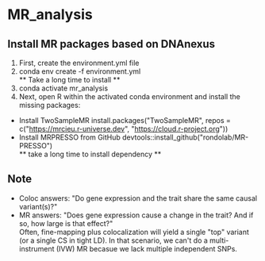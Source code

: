 # MR_analysis
## Install MR packages based on DNAnexus
1. First, create the environment.yml file <br>
2. conda env create -f environment.yml <br> ** Take a long time to install **
3. conda activate mr_analysis <br>
4. Next, open R within the activated conda environment and install the missing packages: <br>
- Install TwoSampleMR
install.packages("TwoSampleMR", repos = c("https://mrcieu.r-universe.dev", "https://cloud.r-project.org"))
- Install MRPRESSO from GitHub
devtools::install_github("rondolab/MR-PRESSO") <br>
** take a long time to install dependency **
## Note
- Coloc answers: "Do gene expression and the trait share the same causal variant(s)?" <br>
- MR answers: "Does gene expression cause a change in the trait? And if so, how large is that effect?" <br>
Often, fine-mapping plus colocalization will yield a single "top" variant (or a single CS in tight LD). In that scenario, we can't do a multi-instrument (IVW) MR becasue we lack multiple independent SNPs.
